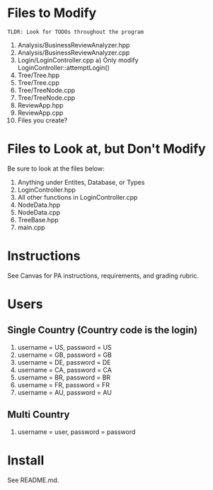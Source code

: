 # Files to Modify
    TLDR: Look for TODOs throughout the program
1) Analysis/BusinessReviewAnalyzer.hpp
2) Analysis/BusinessReviewAnalyzer.cpp
3) Login/LoginController.cpp
    a) Only modify LoginController::attemptLogin()
4) Tree/Tree.hpp
5) Tree/Tree.cpp
6) Tree/TreeNode.cpp
7) Tree/TreeNode.cpp
8) ReviewApp.hpp
9) ReviewApp.cpp
10) Files you create?

# Files to Look at, but Don't Modify
Be sure to look at the files below:
1) Anything under Entites, Database, or Types
2) LoginController.hpp
3) All other functions in LoginController.cpp
4) NodeData.hpp
5) NodeData.cpp
6) TreeBase.hpp
7) main.cpp

# Instructions
See Canvas for PA instructions, requirements, and grading rubric.

# Users
## Single Country (Country code is the login)
1. username = US, password = US
2. username = GB, password = GB
3. username = DE, password = DE
4. username = CA, password = CA
5. username = BR, password = BR
6. username = FR, password = FR
7. username = AU, password = AU

## Multi Country
1. username = user, password = password

# Install
See README.md.

